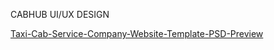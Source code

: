 CABHUB UI/UX DESIGN

[Taxi-Cab-Service-Company-Website-Template-PSD-Preview](https://user-images.githubusercontent.com/2784873/134763487-6f3e0142-c24f-4cf1-9e74-945bf26e275f.jpg)
